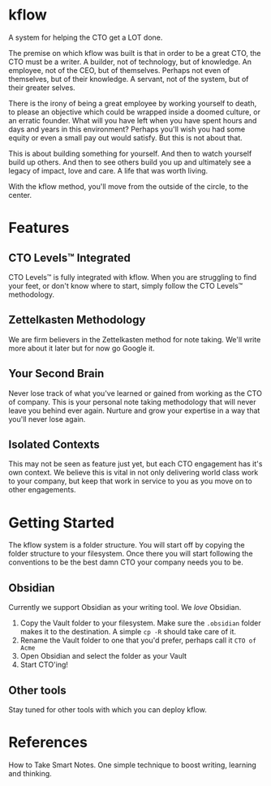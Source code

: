 # kflow

A system for helping the CTO get a LOT done.

The premise on which kflow was built is that in order to be a great CTO, the CTO must be a writer. A builder, not of technology, but of knowledge. An employee, not of the CEO, but of themselves. Perhaps not even of themselves, but of their knowledge. A servant, not of the system, but of their greater selves.

There is the irony of being a great employee by working yourself to death, to please an objective which could be wrapped inside a doomed culture, or an erratic founder. What will you have left when you have spent hours and days and years in this environment? Perhaps you'll wish you had some equity or even a small pay out would satisfy. But this is not about that.

This is about building something for yourself. And then to watch yourself build up others. And then to see others build you up and ultimately see a legacy of impact, love and care. A life that was worth living.

With the kflow method, you'll move from the outside of the circle, to the center.

# Features

## CTO Levels™ Integrated

CTO Levels™ is fully integrated with kflow. When you are struggling to find your feet, or don't know where to start, simply follow the CTO Levels™ methodology.

## Zettelkasten Methodology

We are firm believers in the Zettelkasten method for note taking. We'll write more about it later but for now go Google it.

## Your Second Brain

Never lose track of what you've learned or gained from working as the CTO of company. This is your personal note taking methodology that will never leave you behind ever again. Nurture and grow your expertise in a way that you'll never lose again.

## Isolated Contexts

This may not be seen as feature just yet, but each CTO engagement has it's own context. We believe this is vital in not only delivering world class work to your company, but keep that work in service to you as you move on to other engagements.

# Getting Started

The kflow system is a folder structure. You will start off by copying the folder structure to your filesystem. Once there you will start following the conventions to be the best damn CTO your company needs you to be.

## Obsidian

Currently we support Obsidian as your writing tool. We *love* Obsidian.

1. Copy the Vault folder to your filesystem. Make sure the `.obsidian` folder makes it to the destination. A simple `cp -R` should take care of it.
2. Rename the Vault folder to one that you'd prefer, perhaps call it `CTO of Acme`
3. Open Obsidian and select the folder as your Vault
4. Start CTO'ing!

## Other tools

Stay tuned for other tools with which you can deploy kflow.

# References

How to Take Smart Notes. One simple technique to boost writing, learning and thinking.

